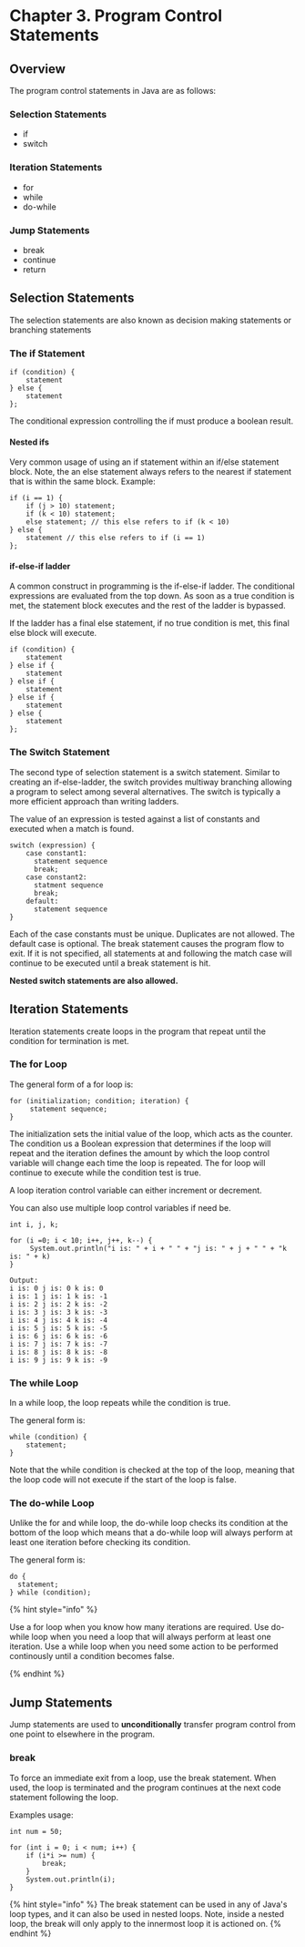 # Chapter 3. Program Control Statements

## Overview

The program control statements in Java are as follows:

### Selection Statements
* if
* switch

### Iteration Statements
* for
* while
* do-while

### Jump Statements
* break
* continue
* return

## Selection Statements
The selection statements are also known as decision making statements or branching statements

### The if Statement

```aidl
if (condition) {
    statement
} else {
    statement
};

```
The conditional expression controlling the if must produce a boolean result.

#### Nested ifs
Very common usage of using an if statement within an if/else statement block. Note, the an else statement
always refers to the nearest if statement that is within the same block. 
Example:
```aidl
if (i == 1) {
    if (j > 10) statement;
    if (k < 10) statement;
    else statement; // this else refers to if (k < 10)
} else {
    statement // this else refers to if (i == 1)
};

```

#### if-else-if ladder
A common construct in programming is the if-else-if ladder. The conditional expressions are evaluated from 
the top down. As soon as a true condition is met, the statement block executes and the rest of the ladder is 
bypassed.

If the ladder has a final else statement, if no true condition is met, this final else block will execute.
```aidl
if (condition) {
    statement
} else if {
    statement
} else if {
    statement
} else if {
    statement
} else {
    statement
};

```

### The Switch Statement
The second type of selection statement is a switch statement. Similar to creating an if-else-ladder,
the switch provides multiway branching allowing a program to select among several alternatives.
The switch is typically a more efficient approach than writing ladders.

The value of an expression is tested against a list of constants and executed when a match is found.
```aidl
switch (expression) {
    case constant1:
      statement sequence
      break; 
    case constant2:
      statment sequence
      break;
    default:
      statement sequence
}

```
Each of the case constants must be unique. Duplicates are not allowed.
The default case is optional.
The break statement causes the program flow to exit. If it is not specified, all statements at and
following the match case will continue to be executed until a break statement is hit.

**Nested switch statements are also allowed.**

## Iteration Statements
Iteration statements create loops in the program that repeat until the condition for termination 
is met. 

### The for Loop

The general form of a for loop is: 
```aidl
for (initialization; condition; iteration) {
     statement sequence;
}
```
The initialization sets the initial value of the loop, which acts as the counter. The condition us a Boolean expression that determines
if the loop will repeat and the iteration defines the amount by which the loop control variable will change each time the loop is repeated.
The for loop will continue to execute while the condition test is true.

A loop iteration control variable can either increment or decrement.

You can also use multiple loop control variables if need be.
```aidl
int i, j, k;

for (i =0; i < 10; i++, j++, k--) {
     System.out.println("i is: " + i + " " + "j is: " + j + " " + "k is: " + k)
}

Output:
i is: 0 j is: 0 k is: 0
i is: 1 j is: 1 k is: -1
i is: 2 j is: 2 k is: -2
i is: 3 j is: 3 k is: -3
i is: 4 j is: 4 k is: -4
i is: 5 j is: 5 k is: -5
i is: 6 j is: 6 k is: -6
i is: 7 j is: 7 k is: -7
i is: 8 j is: 8 k is: -8
i is: 9 j is: 9 k is: -9
```

### The while Loop
In a while loop, the loop repeats while the condition is true.

The general form is:
```aidl
while (condition) {
    statement;
}
```

Note that the while condition is checked at the top of the loop, meaning that the loop code will not execute if the start of the loop is false.

### The do-while Loop
Unlike the for and while loop, the do-while loop checks its condition at the bottom of the loop which means that a do-while loop will always perform at least
one iteration before checking its condition.

The general form is:
```aidl
do {
  statement;
} while (condition);
```

{% hint style="info" %}

Use a for loop when you know how many iterations are required. Use do-while loop when you need a loop that will always perform at least one iteration.
Use a while loop when you need some action to be performed continously until a condition becomes false.

{% endhint %}

## Jump Statements
Jump statements are used to **unconditionally** transfer program control from one point to elsewhere in the program.

### break
To force an immediate exit from a loop, use the break statement. When used, the loop is terminated and the program continues at the next 
code statement following the loop.

Examples usage:
```aidl
int num = 50;

for (int i = 0; i < num; i++) {
    if (i*i >= num) {
        break;
    }
    System.out.println(i);
}

```
{% hint style="info" %}
The break statement can be used in any of Java's loop types, and it can also be used in nested loops.
Note, inside a nested loop, the break will only apply to the innermost loop it is actioned on.
{% endhint %}
